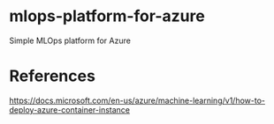 # mlops-platform-for-azure
Simple MLOps platform for Azure

# References
https://docs.microsoft.com/en-us/azure/machine-learning/v1/how-to-deploy-azure-container-instance
